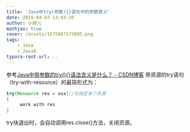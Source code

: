 ```yaml
---
title: 'Java中try(参数){}语句中的参数意义'
date: 2019-04-03 13:43:10
author: 小胖儿
mathjax: true
cover: /assets/1575087573085.png
tags:
	- Java
	- Java8
typora-root-url: ..
---
```


参考[Java中带参数的try(){}语法含义是什么？ - CSDN博客](https://blog.csdn.net/llkoio/article/details/78939148)
带资源的try语句（try-with-resource）的最简形式为：

```java
try(Resource res = xxx)//可指定多个资源
{
     work with res
}  
```

try块退出时，会自动调用res.close()方法，关闭资源。